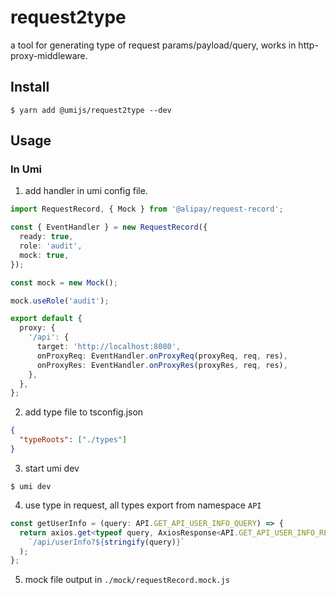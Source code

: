 # request2type

a tool for generating type of request params/payload/query, works in http-proxy-middleware.

## Install

```shell
$ yarn add @umijs/request2type --dev
```

## Usage

### In Umi

1. add handler in umi config file.

```ts
import RequestRecord, { Mock } from '@alipay/request-record';

const { EventHandler } = new RequestRecord({
  ready: true,
  role: 'audit',
  mock: true,
});

const mock = new Mock();

mock.useRole('audit');

export default {
  proxy: {
    '/api': {
      target: 'http://localhost:8080',
      onProxyReq: EventHandler.onProxyReq(proxyReq, req, res),
      onProxyRes: EventHandler.onProxyRes(proxyRes, req, res),
    },
  },
};
```

2. add type file to tsconfig.json

```json
{
  "typeRoots": ["./types"]
}
```

3. start umi dev

```shell
$ umi dev
```

4. use type in request, all types export from namespace `API`

```ts
const getUserInfo = (query: API.GET_API_USER_INFO_QUERY) => {
  return axios.get<typeof query, AxiosResponse<API.GET_API_USER_INFO_RES>>(
    `/api/userInfo?${stringify(query)}`
  );
};
```

5. mock file output in `./mock/requestRecord.mock.js`

